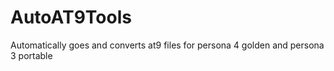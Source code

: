 # AutoAT9Tools
Automatically goes and converts at9 files for persona 4 golden and persona 3 portable
